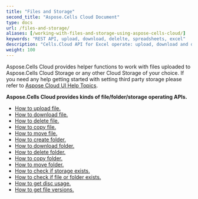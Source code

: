 ```yaml
---
title: "Files and Storage"
second_title: "Aspose.Cells Cloud Document"
type: docs
url: /files-and-storage/
aliases: [/working-with-files-and-storage-using-aspose-cells-cloud/]
keywords: "REST API, upload, download, delelte, spreadsheets, excel"
description: "Cells.Cloud API for Excel operate: upload, download and delete excel file to storage."
weight: 100
---
```


Aspose.Cells Cloud provides helper functions to work with files uploaded to Aspose.Cells Cloud Storage or any other Cloud Storage of your choice. If you need any help getting started with setting third party storage please refer to [Aspose Cloud UI Help Topics](https://docs.aspose.cloud/display/totalcloud/Aspose+Cloud+UI+Help+Topics).

**Aspose.Cells Cloud provides kinds of file/folder/storage operating APIs.**
- [How to upload file.](/cells/file/upload/)
- [How to download file.](/cells/file/download/)
- [How to delete file.](/cells/file/delete/)
- [How to copy file.](/cells/file/copy/)
- [How to move file.](/cells/file/move/)
- [How to create folder.](/cells/folder/create/)
- [How to download folder.](/cells/folder/download/)
- [How to delete folder.](/cells/folder/delete/)
- [How to copy folder.](/cells/folder/copy/)
- [How to move folder.](/cells/folder/move/)
- [How to check if storage exists.](/cells/storage/exist/)
- [How to check if file or folder exists.](/cells/storage/object-exists/)
- [How to get disc usage.](/cells/storage/disc/)
- [How to get file versions.](/cells/storage/file-versions/)    